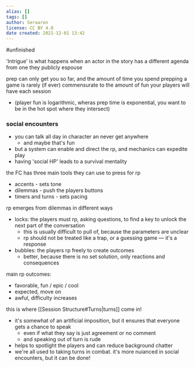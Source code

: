 ```yaml
---
alias: []
tags: []
author: Seraaron
license: CC BY 4.0
date created: 2021-12-01 13:42
---
```


#unfinished 

'Intrigue' is what happens when an actor in the story has a different agenda from one they publicly espouse

prep can only get you so far, and the amount of time you spend prepping a game is rarely (if ever) commensurate to the amount of fun your players will have each session

- (player fun is logarithmic, wheras prep time is exponential, you want to be in the hot spot where they intersect)

### social encounters

- you can talk all day in character an never get anywhere
	- and maybe that's fun
- but a system can enable and direct the rp, and mechanics can expedite play
- having 'social HP' leads to a survival mentality

the FC has three main tools they can use to press for rp

- accents - sets tone
- dilemmas - push the players buttons
- timers and turns - sets pacing

rp emerges from dilemmas in different ways

- locks: the players must rp, asking questions, to find a key to unlock the next part of the conversation
	- this is usually difficult to pull of, because the parameters are unclear
	- rp should not be treated like a trap, or a guessing game — it's a response
- bubbles: the players rp freely to create outcomes
	- better, because there is no set solution, only reactions and consequences

main rp outcomes:

- favorable, fun / epic / cool
- expected, move on
- awful, difficulty increases

this is where [[Session Structure#Turns|turns]] come in!

- it's somewhat of an artificial imposition, but it ensures that everyone gets a chance to speak
	- even if what they say is just agreement or no comment
	- and speaking out of turn is rude
- helps to spotlight the players and can reduce background chatter
- we're all used to taking turns in combat. it's more nuianced in social encounters, but it can be done!
